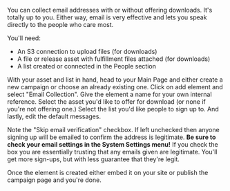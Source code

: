 You can collect email addresses with or without offering downloads. It's totally up to you. Either 
way, email is very effective and lets you speak directly to the people who care most. 

You'll need:  

 - An S3 connection to upload files (for downloads)
 - A file or release asset with fulfillment files attached (for downloads)
 - A list created or connected in the People section

With your asset and list in hand, head to your Main Page and either create a new campaign or choose an already existing one. Click on add element and select "Email Collection". Give the element a name for your own internal reference. Select the asset you'd like to offer for download (or none if you're not offering one.) Select the list you'd like people to sign up to. And lastly, edit the default messages. 

Note the "Skip email verification" checkbox. If left unchecked then 
anyone signing up will be emailed to confirm the address is legitimate. **Be sure to check your email 
settings in the System Settings menu!** If you check the box you are essentially trusting that any 
emails given are legitimate. You'll get more sign-ups, but with less guarantee that they're legit.

Once the element is created either embed it on your site or publish the campaign page and you're done.